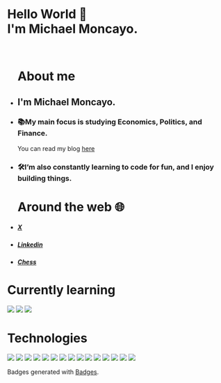 <h1>Hello World 👋<br>I'm Michael Moncayo.</h1><br> 
<ul> 
   <h1>About me</h1> 
  <li><h2>I'm Michael Moncayo.</h2></li>
  <li><h3>📚My main focus is studying Economics, Politics, and Finance.</h3> <p>You can read my blog <a href="https://substack.com/@michaelmoncayo">here</a></p></li>
  <li><h3>🛠️I’m also constantly learning to code for fun, and I enjoy building things.</h3></li> 
  <h1> Around the web 🌐</h1> 
    <li><h5><a href="https://x.com/MichaelMoncay7">X</a></h5></li> 
    <li><h5><a href="https://www.linkedin.com/in/michael-moncayo-35725519a/">Linkedin</a></h5></li> 
    <li><h5><a href="https://www.chess.com/member/moncayo7">Chess</a></h5></li> 
</ul>
<div>
  <h1> Currently learning</h1>
  <img src="https://img.shields.io/badge/React-20232A?style=for-the-badge&logo=react&logoColor=61DAFB" />
<img src="https://img.shields.io/badge/Pandas-2C2D72?style=for-the-badge&logo=pandas&logoColor=white" />
  <img src="https://img.shields.io/badge/Node%20js-339933?style=for-the-badge&logo=nodedotjs&logoColor=white" />

</div>
<div>
<h1>Technologies</h1>
<img src="https://img.shields.io/badge/Tableau-E97627?style=for-the-badge&logo=Tableau&logoColor=white" />
<img src="https://img.shields.io/badge/HTML5-E34F26?style=for-the-badge&logo=html5&logoColor=white" />
 <img src="https://img.shields.io/badge/React-20232A?style=for-the-badge&logo=react&logoColor=61DAFB" />
<img src="https://img.shields.io/badge/Bootstrap-563D7C?style=for-the-badge&logo=bootstrap&logoColor=white" />
<img src="https://img.shields.io/badge/Vercel-000000?style=for-the-badge&logo=vercel&logoColor=white" />
<img src="https://img.shields.io/badge/Pandas-2C2D72?style=for-the-badge&logo=pandas&logoColor=white" />
<img src="https://img.shields.io/badge/Microsoft_Excel-217346?style=for-the-badge&logo=microsoft-excel&logoColor=white" />
  <img src="https://img.shields.io/badge/JavaScript-323330?style=for-the-badge&logo=javascript&logoColor=F7DF1E" />
<img src="https://img.shields.io/badge/GIT-E44C30?style=for-the-badge&logo=git&logoColor=white" />
<img src="https://img.shields.io/badge/Python-FFD43B?style=for-the-badge&logo=python&logoColor=blue" />
<img src="https://img.shields.io/badge/Microsoft_PowerPoint-B7472A?style=for-the-badge&logo=microsoft-powerpoint&logoColor=white" />
<img src="https://img.shields.io/badge/Microsoft_Word-2B579A?style=for-the-badge&logo=microsoft-word&logoColor=white" />
<img src="https://img.shields.io/badge/Markdown-000000?style=for-the-badge&logo=markdown&logoColor=white" />
<img src="https://img.shields.io/badge/GitHub-100000?style=for-the-badge&logo=github&logoColor=white" />
<img src="https://img.shields.io/badge/CSS3-1572B6?style=for-the-badge&logo=css3&logoColor=white" />
</div>
<p>Badges generated with <a href="https://badges-seven.vercel.app" target="_blank">Badges</a>.</p>






